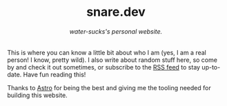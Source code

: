 <h1 align="center">snare.dev</h1>
<h6 align="center">water-sucks's personal website.</h6>

This is where you can know a little bit about who I am (yes, I am a real person!
I know, pretty wild). I also write about random stuff here, so come by and check
it out sometimes, or subscribe to the [RSS feed](https://snare.dev/rss.xml) to
stay up-to-date. Have fun reading this!

Thanks to [Astro](https://astro.build) for being the best and giving me the
tooling needed for building this website.
